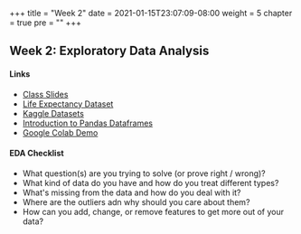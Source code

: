 +++
title = "Week 2"
date = 2021-01-15T23:07:09-08:00
weight = 5
chapter = true
pre = "<b></b>"
+++

## Week 2: Exploratory Data Analysis

#### Links
  - [Class Slides](https://docs.google.com/presentation/d/1MdOeD42SxgyDyQxmmKB4wEqMegJocd4gEQTE44qMYVk/edit?usp=sharing)
  - [Life Expectancy Dataset](https://github.com/DS4B/Class-Files/blob/main/Life%20Expectancy%20Data.csv)
  - [Kaggle Datasets](https://www.kaggle.com/datasets)
  - [Introduction to Pandas Dataframes](https://www.sharpsightlabs.com/blog/pandas-dataframe/)
  - [Google Colab Demo](https://colab.research.google.com/drive/1VG2vyh0yFn8mHV3qCbQ0iMvwm1coR16l?usp=sharing)

#### EDA Checklist
- What question(s) are you trying to solve (or prove right / wrong)?
- What kind of data do you have and how do you treat different types?
- What's missing from the data and how do you deal with it?
- Where are the outliers adn why should you care about them?
- How can you add, change, or remove features to get more out of your data?

